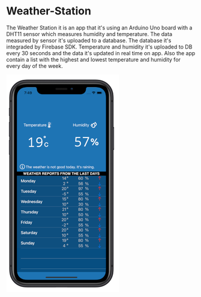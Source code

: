 # Weather-Station
The Weather Station it is an app that it's using an Arduino Uno board with a DHT11 sensor which measures humidity and temperature.
The data measured by sensor it's uploaded to a database. The database it's integraded by Firebase SDK. Temperature and humidity it's uploaded to DB every 30 seconds and the data it's updated in real time on app. Also the app contain a list with the highest and lowest temperature and humidity for every day of the week. 

![Alt text](src/weather_template.png?raw=false )
